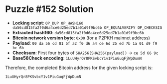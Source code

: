 # Puzzle #152 Solution

- **Locking script**: `OP_DUP OP_HASH160 da56cd815fa2f0d6a4ce6d25ed7b1a01d9f9bc6b OP_EQUALVERIFY OP_CHECKSIG`
- **Extracted hash160**: `da56cd815fa2f0d6a4ce6d25ed7b1a01d9f9bc6b`
- **Bitcoin network version byte**: `0x00` (for a P2PKH mainnet address)
- **Payload**: `00 da 56 cd 81 5f a2 f0 d6 a4 ce 6d 25 ed 7b 1a 01 d9 f9 bc 6b`
- **Checksum**: First four bytes of `SHA256(SHA256(payload))` → `ce 5d 66 9c`
- **Base58Check encoding**: `1LuUHyrQr8PKSvbcY1v1PiuGuqFjWpDumN`

Therefore, the completed Bitcoin address for the given locking script is:

```
1LuUHyrQr8PKSvbcY1v1PiuGuqFjWpDumN
```
